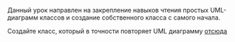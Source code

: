 Данный урок направлен на закрепление навыков чтения простых UML-диаграмм классов и создание собственного класса с самого начала.

Создайте класс, который в точности повторяет UML диаграмму [отсюда](https://s3.amazonaws.com/java_101/m1/e0/Screen+Shot+2014-07-31+at+20.03.16.png)